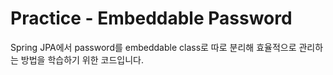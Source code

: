 # Practice - Embeddable Password
Spring JPA에서 password를 embeddable class로 따로 분리해 효율적으로 관리하는 방법을 학습하기 위한 코드입니다.